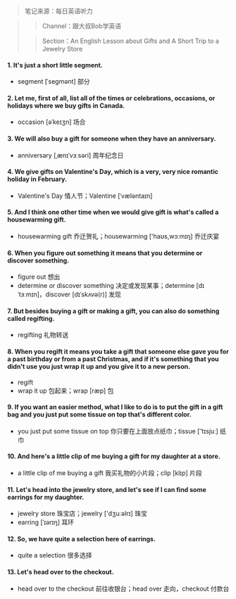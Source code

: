 > 笔记来源：每日英语听力

> > Channel：跟大叔Bob学英语
>
> > Section：An English Lesson about Gifts and A Short Trip to a Jewelry Store

#### 1. It's just a short little segment.

- segment [ˈseɡmənt] 部分

#### 2. Let me, first of all, list all of the times or celebrations, occasions, or holidays where we buy gifts in Canada.

- occasion [əˈkeɪʒn] 场合 

#### 3. We will also buy a gift for someone when they have an anniversary.

- anniversary [ˌænɪˈvɜːsəri] 周年纪念日

#### 4. We give gifts on Valentine's Day, which is a very, very nice romantic holiday in February.

- Valentine's Day 情人节；Valentine [ˈvæləntaɪn]

#### 5. And I think one other time when we would give gift is what's called a housewarming gift.

- housewarming gift 乔迁贺礼；housewarming ['haʊs,wɔːmɪŋ] 乔迁庆宴

#### 6. When you figure out something it means that you determine or discover something.

- figure out 想出
- determine or discover something 决定或发现某事；determine [dɪˈtɜːmɪn]，discover [dɪˈskʌvə(r)] 发现

#### 7. But besides buying a gift or making a gift, you can also do something called regifting. 

- regifting 礼物转送

#### 8. When you regift it means you take a gift that someone else gave you for a past birthday or from a past Christmas, and if it's something that you didn't use you just wrap it up and you give it to a new person.

- regift 
- wrap it up 包起来；wrap [ræp] 包

#### 9. If you want an easier method, what I like to do is to put the gift in a gift bag and you just put some tissue on top that's different color.

- you just put some tissue on top 你只要在上面放点纸巾；tissue [ˈˈtɪsjuː] 纸巾


#### 10. And here's a little clip of me buying a gift for my daughter at a store.

- a little clip of me buying a gift 我买礼物的小片段；clip [klɪp] 片段

#### 11. Let's head into the jewelry store, and let's see if I can find some earrings for my daughter.

- jewelry store 珠宝店；jewelry ['dʒuːəlrɪ] 珠宝
- earring [ˈɪərɪŋ] 耳环

#### 12. So, we have quite a selection here of earrings.

- quite a selection 很多选择

#### 13. Let's head over to the checkout.

- head over to the checkout 前往收银台；head over 走向，checkout 付款台